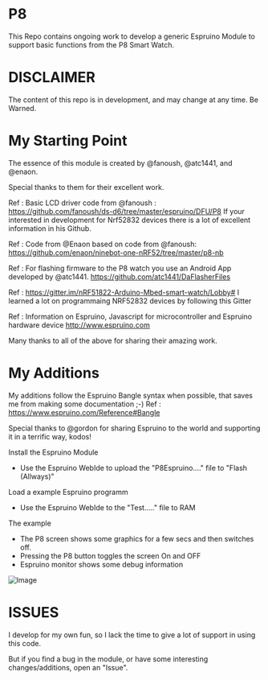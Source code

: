 # P8


This Repo contains ongoing work to develop a generic Espruino Module to support basic functions from the P8 Smart Watch.


DISCLAIMER
===========
The content of this repo is in development, and may change at any time. Be Warned.

My Starting Point
==================
The essence of this module is created by @fanoush, @atc1441, and @enaon.

Special thanks to them for their excellent work.

Ref : Basic LCD driver code from @fanoush :
https://github.com/fanoush/ds-d6/tree/master/espruino/DFU/P8
If your interested in development for Nrf52832 devices there is a lot of excellent information in his Github.

Ref : Code from @Enaon based on code from @fanoush:
https://github.com/enaon/ninebot-one-nRF52/tree/master/p8-nb

Ref : For flashing firmware to the P8 watch you use an Android App developed by @atc1441.
https://github.com/atc1441/DaFlasherFiles

Ref : https://gitter.im/nRF51822-Arduino-Mbed-smart-watch/Lobby#
I learned a lot on programmaing NRF52832 devices by following this Gitter

Ref : Information on Espruino, Javascript for microcontroller and Espruino hardware device
http://www.espruino.com

Many thanks to all of the above for sharing their amazing work.

My Additions
=============
My additions follow the Espruino Bangle syntax when possible, that saves me from making some documentation ;-)
Ref : https://www.espruino.com/Reference#Bangle

Special thanks to @gordon for sharing Espruino to the world and supporting it in a terrific way, kodos!

Install the Espruino Module
- Use the Espruino WebIde to upload the "P8Espruino...." file to "Flash (Allways)"

Load a example Espruino programm
- Use the Espruino WebIde to the "Test....." file to RAM

The example
- The P8 screen shows some graphics for a few secs and then switches off.
- Pressing the P8 button toggles the screen On and OFF
- Espruino monitor shows some debug information

![Image](https://https://github.com/gerardwr/P8/blob/master/Screendump%20Test%20code.png)

ISSUES
=======
I develop for my own fun, so I lack the time to give a lot of support in using this code.

But if you find a bug in the module, or have some interesting changes/additions, open an "Issue".
